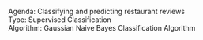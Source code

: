 Agenda: Classifying and predicting restaurant reviews </br>
Type: Supervised Classification </br>
Algorithm: Gaussian Naive Bayes Classification Algorithm </br>
